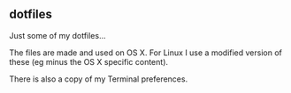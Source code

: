 dotfiles
--------

Just some of my dotfiles...

The files are made and used on OS X. For Linux I use a modified version of these 
(eg minus the OS X specific content).

There is also a copy of my Terminal preferences.
